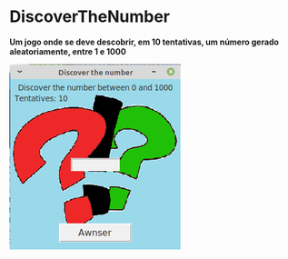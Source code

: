 # DiscoverTheNumber
**Um jogo onde se deve descobrir, em 10 tentativas, um número gerado aleatoriamente, entre 1 e 1000**

![Imagem do projeto](https://raw.githubusercontent.com/EricMGS/DiscoverTheNumber/master/image.png)  
